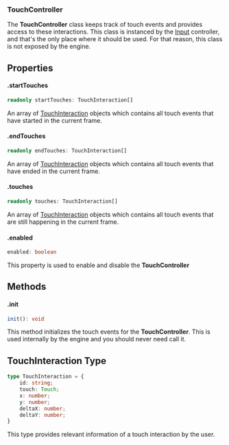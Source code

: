 ### TouchController

The **TouchController** class keeps track of touch events and provides access to these interactions. This class is instanced by the [Input](/EngineAPI/Input) controller, and that's the only place where it should be used. For that reason, this class is not exposed by the engine.

## Properties

#### .startTouches

```typescript
readonly startTouches: TouchInteraction[]
```

An array of [TouchInteraction](/EngineAPI/Input#touchinteraction-type) objects which contains all touch events that have started in the current frame.

#### .endTouches

```typescript
readonly endTouches: TouchInteraction[]
```

An array of [TouchInteraction](/EngineAPI/Input#touchinteraction-type) objects which contains all touch events that have ended in the current frame.

#### .touches

```typescript
readonly touches: TouchInteraction[]
```

An array of [TouchInteraction](/EngineAPI/Input#touchinteraction-type) objects which contains all touch events that are still happening in the current frame.

#### .enabled

```typescript
enabled: boolean
```

This property is used to enable and disable the **TouchController**

## Methods

#### .init

```typescript
init(): void
```

This method initializes the touch events for the **TouchController**. This is used internally by the engine and you should never need call it.


## TouchInteraction Type

```typescript
type TouchInteraction = {
    id: string;
    touch: Touch;
    x: number;
    y: number;
    deltaX: number;
    deltaY: number;
}
```

This type provides relevant information of a touch interaction by the user.
